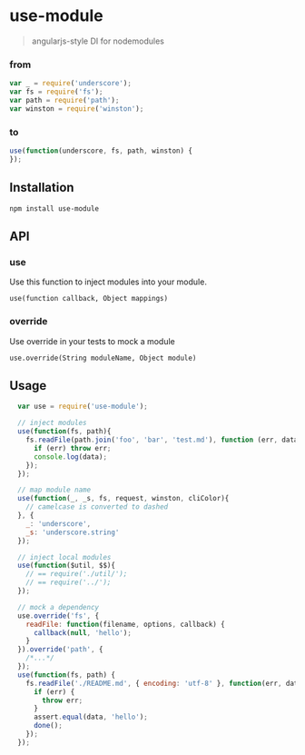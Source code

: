 use-module
==========

> angularjs-style DI for nodemodules

### from
```js
var _ = require('underscore');
var fs = require('fs');
var path = require('path');
var winston = require('winston');
```
### to
```js
use(function(underscore, fs, path, winston) {
});
```

Installation
------------

`npm install use-module`

API
---

### use
Use this function to inject modules into your module.

`use(function callback, Object mappings)`

### override
Use override in your tests to mock a module

`use.override(String moduleName, Object module)`

Usage
-----

```js
  var use = require('use-module');

  // inject modules
  use(function(fs, path){
    fs.readFile(path.join('foo', 'bar', 'test.md'), function (err, data) {
      if (err) throw err;
      console.log(data);
    });
  });

  // map module name
  use(function(_, _s, fs, request, winston, cliColor){ 
    // camelcase is converted to dashed
  }, {
    _: 'underscore',
    _s: 'underscore.string'
  });

  // inject local modules
  use(function($util, $$){ 
    // == require('./util/');
    // == require('../');
  });

  // mock a dependency
  use.override('fs', {
    readFile: function(filename, options, callback) {
      callback(null, 'hello');
    }
  }).override('path', {
    /*...*/
  });
  use(function(fs, path) {
    fs.readFile('./README.md', { encoding: 'utf-8' }, function(err, data) {
      if (err) {
        throw err;
      }
      assert.equal(data, 'hello');
      done();
    });
  });
```

